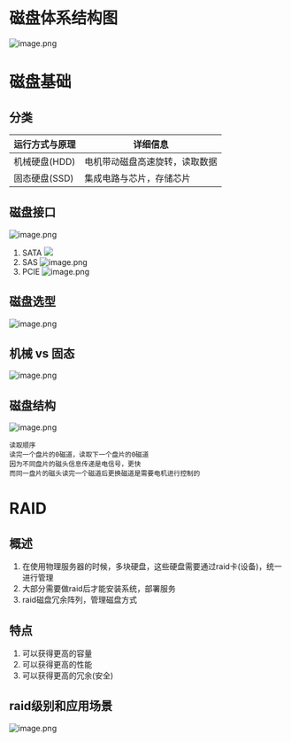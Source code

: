 # 磁盘体系结构图
![image.png](https://lvyusen-1316126434.cos.ap-guangzhou.myqcloud.com/images/202410210134038.png?imageSlim)
# 磁盘基础
## 分类

| 运行方式与原理   | 详细信息            |
| --------- | --------------- |
| 机械硬盘(HDD) | 电机带动磁盘高速旋转，读取数据 |
| 固态硬盘(SSD) | 集成电路与芯片，存储芯片    |
## 磁盘接口
![image.png](https://lvyusen-1316126434.cos.ap-guangzhou.myqcloud.com/images/202410210152061.png?imageSlim)
1. SATA
![](https://lvyusen-1316126434.cos.ap-guangzhou.myqcloud.com/images/202410210153243.png?imageSlim)
2. SAS
![image.png](https://lvyusen-1316126434.cos.ap-guangzhou.myqcloud.com/images/202410210154520.png?imageSlim)
3. PCIE
![image.png](https://lvyusen-1316126434.cos.ap-guangzhou.myqcloud.com/images/202410210156023.png?imageSlim)

## 磁盘选型
![image.png](https://lvyusen-1316126434.cos.ap-guangzhou.myqcloud.com/images/202410210204767.png?imageSlim)
## 机械 vs 固态
![image.png](https://lvyusen-1316126434.cos.ap-guangzhou.myqcloud.com/images/202410210232530.png?imageSlim)
## 磁盘结构
![image.png](https://lvyusen-1316126434.cos.ap-guangzhou.myqcloud.com/images/202410210245489.png?imageSlim)
```
读取顺序
读完一个盘片的0磁道，读取下一个盘片的0磁道
因为不同盘片的磁头信息传递是电信号，更快
而同一盘片的磁头读完一个磁道后更换磁道是需要电机进行控制的
```
# RAID
## 概述
1. 在使用物理服务器的时候，多块硬盘，这些硬盘需要通过raid卡(设备)，统一进行管理
2. 大部分需要做raid后才能安装系统，部署服务
3. raid磁盘冗余阵列，管理磁盘方式
## 特点
1. 可以获得更高的容量
2. 可以获得更高的性能
3. 可以获得更高的冗余(安全)
## raid级别和应用场景
![image.png](https://lvyusen-1316126434.cos.ap-guangzhou.myqcloud.com/images/202410210328614.png?imageSlim)
